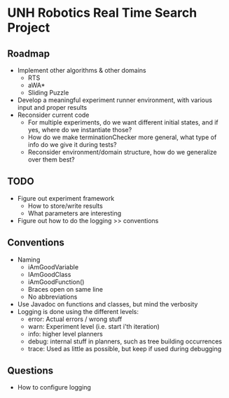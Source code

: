 # UNH Robotics Real Time Search Project

## Roadmap

* Implement other algorithms & other domains
    - RTS
    - aWA*
    - Sliding Puzzle
* Develop a meaningful experiment runner environment, with various input and proper results
* Reconsider current code
    - For multiple experiments, do we want different initial states, and if yes, where do we instantiate those?
    - How do we make terminationChecker more general, what type of info do we give it during tests?
    - Reconsider environment/domain structure, how do we generalize over them best?
    
## TODO

* Figure out experiment framework
    * How to store/write results
    * What parameters are interesting
* Figure out how to do the logging >> conventions

## Conventions

* Naming
    - iAmGoodVariable
    - IAmGoodClass
    - iAmGoodFunction()
    - Braces open on same line
    - No abbreviations
* Use Javadoc on functions and classes, but mind the verbosity
* Logging is done using the different levels:
    - error: Actual errors / wrong stuff
    - warn: Experiment level (i.e. start i'th iteration)
    - info: higher level planners 
    - debug: internal stuff in planners, such as tree building occurrences
    - trace: Used as little as possible, but keep if used during debugging

## Questions
 
* How to configure logging
